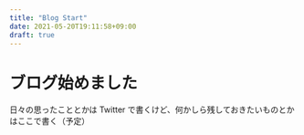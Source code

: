 ```yaml
---
title: "Blog Start"
date: 2021-05-20T19:11:58+09:00
draft: true
---
```


# ブログ始めました

日々の思ったこととかは Twitter で書くけど、何かしら残しておきたいものとかはここで書く（予定）
